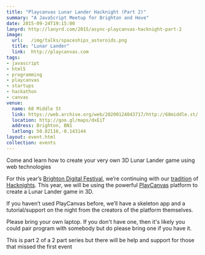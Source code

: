 ```yaml
---
title: "Playcanvas Lunar Lander Hacknight (Part 2)"
summary: "A JavaScript Meetup for Brighton and Hove"
date: 2015-09-24T19:15:00
lanyrd: http://lanyrd.com/2015/async-playcanvas-hacknight-part-2
image:
  url:   /img/talks/spaceships_asteroids.png
  title: "Lunar Lander"
  link:  http://playcanvas.com
tags:
- javascript
- html5
- programming
- playcanvas
- startups
- hackathon
- canvas
venue:
  name: 68 Middle St
  link: https://web.archive.org/web/20200124043717/http://68middle.st/
  location: http://goo.gl/maps/dxEiT
  address: Brighton, BN1
  latlong: 50.82116,-0.143144
layout: event.html
collection: events
---
```


Come and learn how to create your very own 3D Lunar Lander game using web technologies

For this year’s [Brighton Digital Festival][bdf], we’re continuing with our [tradition][robocode] of [Hacknights][jungle]. This year, we will be using the powerful [PlayCanvas][playcanvas] platform to create a Lunar Lander game in 3D.

If you haven’t used PlayCanvas before, we’ll have a skeleton app and a tutorial/support on the night from the creators of the platform themselves.

Please bring your own laptop. If you don't have one, then it's likely you could pair program with somebody but do please bring one if you have it.

This is part 2 of a 2 part series but there will be help and support for those that missed the first event

[bdf]: http://brightondigitalfestival.co.uk/
[robocode]: https://asyncjs.com/robocode-hackathon-part-1/
[jungle]: https://asyncjs.com/jungle/
[playcanvas]: http://playcanvas.com
[brandwatch]: https://www.brandwatch.com/careers/
